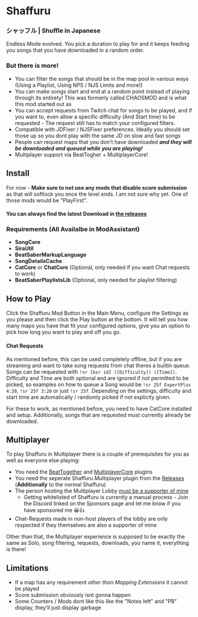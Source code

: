 # Shaffuru
### シャッフル | Shuffle in Japanese

Endless Mode evolved. You pick a duration to play for and it keeps feeding you songs that you have downloaded in a random order.

### But there is more!

- You can filter the songs that should be in the map pool in various ways (Using a Playlist, Using NPS / NJS Limits and more!)
- You can make songs start and end at a random point instead of playing through its entirety! This was formerly called CHAOSMOD and is what this mod started out as
- You can accept requests from Twitch chat for songs to be played, and if you want to, even allow a specific difficulty (And Start time) to be requested - The request still has to match your configured filters.
- Compatible with JDFixer / NJSFixer preferences. Ideally you should set those up so you dont play with the same JD on slow and fast songs
- People can request maps that you don't have downloaded ***and they will be downloaded and queued while you are playing!***
- Multiplayer support via BeatTogher + MultiplayerCore!

## Install

For now - **Make sure to not use any mods that disable score submission** as that will softlock you once the level ends. I am not sure why yet. One of those mods would be "PlayFirst".

#### You can always find the latest Download in [the releases](https://github.com/kinsi55/BeatSaber_Shaffuru/releases)

### Requirements (All Availalbe in ModAssistant)

- **SongCore**
- **SiraUtil**
- **BeatSaberMarkupLanguage**
- **SongDetailsCache**
- **CatCore** or **ChatCore** (Optional, only needed if you want Chat requests to work)
- **BeatSaberPlaylistsLib** (Optional, only needed for playlist filtering)

## How to Play

Click the Shaffuru Mod Button in the Main Menu, configure the Settings as you please and then click the Play button at the bottom. It will tell you how many maps you have that fit your configured options, give you an option to pick how long you want to play and off you go.

#### Chat Requests

As mentioned before, this can be used completely offline, but if you are streaming and want to take song requests from chat theres a builtin queue.
Songs can be requested with `!sr [bsr id] ([Difficulty]) ([Time])`. Difficulty and Time are both optional and are ignored if not permitted to be picked, so examples on how to queue a Song would be `!sr 25f ExpertPlus 4:20`, `!sr 25f 3:20` or just `!sr 25f`. Depending on the settings, difficulty and start time are automatically / randomly picked if not explicity given.

For these to work, as mentioned before, you need to have CatCore installed and setup. Additionally, songs that are requested must currently already be downloaded.

## Multiplayer

To play Shaffuru in Multiplayer there is a couple of prerequisites for you as well as everyone else playing:

- You need the [BeatTogether](https://github.com/BeatTogether/BeatTogether#requirements) and [MultiplayerCore](https://github.com/Goobwabber/MultiplayerCore#installation) plugins
- You need the seperate Shaffuru.Multiplayer plugin from the [Releases](#Install) (**Additionally** to the normal Shaffuru)
- The person hosting the Multiplayer Lobby [must be a supporter of mine](https://github.com/sponsors/kinsi55)
	- Getting whitelisted of Shaffuru is currently a manual process - Join the Discord linked on the Sponsors page and let me know if you have sponsored me 😀👍
- Chat-Requests made in non-host players of the lobby are only respected if they themselves are also a supporter of mine

Other than that, the Multiplayer experience is supposed to be exactly the same as Solo, song filtering, requests, downloads, you name it, everything is there!

## Limitations

- If a map has any requirement *other than Mapping Extensions* it cannot be played
- Score submission obviously isnt gonna happen
- Some Counters / Mods dont like this like the "Notes left" and "PB" display, they'll just display garbage
